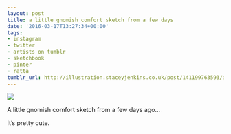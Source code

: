 ```yaml
---
layout: post
title: a little gnomish comfort sketch from a few days
date: '2016-03-17T13:27:34+00:00'
tags:
- instagram
- twitter
- artists on tumblr
- sketchbook
- pinter
- ratta
tumblr_url: http://illustration.staceyjenkins.co.uk/post/141199763593/a-little-gnomish-comfort-sketch-from-a-few-days
---
```

 ![](/tumblr_files/tumblr_o46qpyNnKU1v28ub8o1_1280.jpg)  

A little gnomish comfort sketch from a few days ago…

It’s pretty cute.

